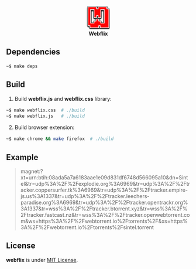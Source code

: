 <p align="center">
  <img src="./source/extension/assets/64.png">
  <br/>
  <strong>Webflix</strong>
</p>

## Dependencies

```bash
~$ make deps
```

## Build

1. Build **webflix.js** and **webflix.css** library:

```bash
~$ make webflix.css  # ./build
~$ make webflix.js   # ./build
```

2. Build browser extension:

```bash
~$ make chrome && make firefox  # ./build
```

## Example

> magnet:?xt=urn:btih:08ada5a7a6183aae1e09d831df6748d566095a10&dn=Sintel&tr=udp%3A%2F%2Fexplodie.org%3A6969&tr=udp%3A%2F%2Ftracker.coppersurfer.tk%3A6969&tr=udp%3A%2F%2Ftracker.empire-js.us%3A1337&tr=udp%3A%2F%2Ftracker.leechers-paradise.org%3A6969&tr=udp%3A%2F%2Ftracker.opentrackr.org%3A1337&tr=wss%3A%2F%2Ftracker.btorrent.xyz&tr=wss%3A%2F%2Ftracker.fastcast.nz&tr=wss%3A%2F%2Ftracker.openwebtorrent.com&ws=https%3A%2F%2Fwebtorrent.io%2Ftorrents%2F&xs=https%3A%2F%2Fwebtorrent.io%2Ftorrents%2Fsintel.torrent

## License

**webflix** is under [MIT License](./LICENSE).
